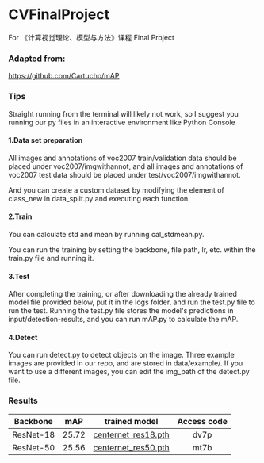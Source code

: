 # CVFinalProject
For 《计算视觉理论、模型与方法》课程 Final Project

### Adapted from: 
https://github.com/Cartucho/mAP

### Tips

Straight running from the terminal will likely not work, so I suggest you running our py files in an interactive environment like Python Console

#### 1.Data set preparation

All images and annotations of voc2007 train/validation data should be placed under voc2007/imgwithannot, and all images and annotations of voc2007 test data should be placed under test/voc2007/imgwithannot.

And you can create a custom dataset by modifying the element of class_new in data_split.py and executing each function.

#### 2.Train

You can calculate std and mean by running cal_stdmean.py.

You can run the training by setting the backbone, file path, lr, etc. within the train.py file and running it.

#### 3.Test

After completing the training, or after downloading the already trained model file provided below, put it in the logs folder, and run the test.py file to run the test. Running the test.py file stores the model's predictions in input/detection-results, and you can run mAP.py to calculate the mAP.

#### 4.Detect

You can run detect.py to detect objects on the image. Three example images are provided in our repo, and are stored in data/example/. If you want to use a different images, you can edit the img_path of the detect.py file.

### Results

| Backbone     |  mAP    |  trained model    |   Access code   |
|:------------:|:-------:|:-----------------:|:---------------:| 
|ResNet-18     | 25.72    |   [centernet_res18.pth](https://pan.baidu.com/s/1fyNGoC5LOYQ4tLQj8Hw48Q)  |  dv7p  | 
|ResNet-50     | 25.56    |   [centernet_res50.pth](https://pan.baidu.com/s/1O_Ono6YBziLo5MgjAZQvNA)  |  mt7b  | 
